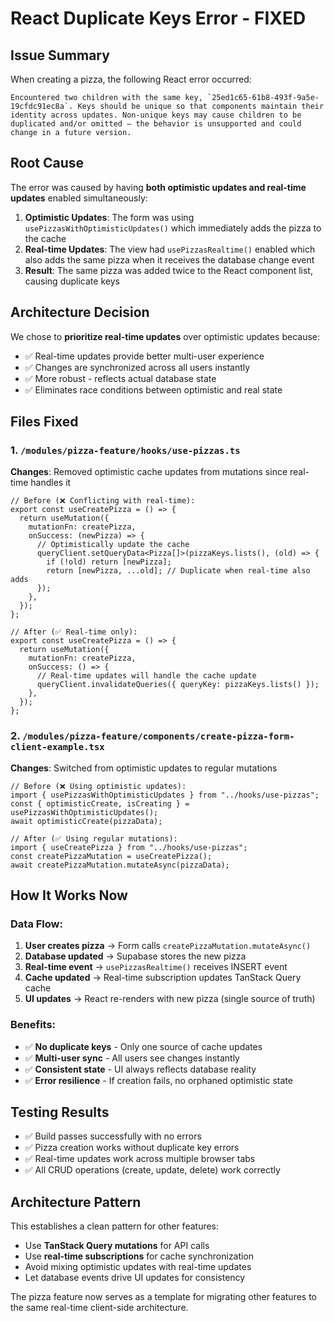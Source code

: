 # React Duplicate Keys Error - FIXED

## Issue Summary

When creating a pizza, the following React error occurred:

```
Encountered two children with the same key, `25ed1c65-61b8-493f-9a5e-19cfdc91ec8a`. Keys should be unique so that components maintain their identity across updates. Non-unique keys may cause children to be duplicated and/or omitted — the behavior is unsupported and could change in a future version.
```

## Root Cause

The error was caused by having **both optimistic updates and real-time updates** enabled simultaneously:

1. **Optimistic Updates**: The form was using `usePizzasWithOptimisticUpdates()` which immediately adds the pizza to the cache
2. **Real-time Updates**: The view had `usePizzasRealtime()` enabled which also adds the same pizza when it receives the database change event
3. **Result**: The same pizza was added twice to the React component list, causing duplicate keys

## Architecture Decision

We chose to **prioritize real-time updates** over optimistic updates because:

- ✅ Real-time updates provide better multi-user experience
- ✅ Changes are synchronized across all users instantly
- ✅ More robust - reflects actual database state
- ✅ Eliminates race conditions between optimistic and real state

## Files Fixed

### 1. `/modules/pizza-feature/hooks/use-pizzas.ts`

**Changes**: Removed optimistic cache updates from mutations since real-time handles it

```tsx
// Before (❌ Conflicting with real-time):
export const useCreatePizza = () => {
  return useMutation({
    mutationFn: createPizza,
    onSuccess: (newPizza) => {
      // Optimistically update the cache
      queryClient.setQueryData<Pizza[]>(pizzaKeys.lists(), (old) => {
        if (!old) return [newPizza];
        return [newPizza, ...old]; // Duplicate when real-time also adds
      });
    },
  });
};

// After (✅ Real-time only):
export const useCreatePizza = () => {
  return useMutation({
    mutationFn: createPizza,
    onSuccess: () => {
      // Real-time updates will handle the cache update
      queryClient.invalidateQueries({ queryKey: pizzaKeys.lists() });
    },
  });
};
```

### 2. `/modules/pizza-feature/components/create-pizza-form-client-example.tsx`

**Changes**: Switched from optimistic updates to regular mutations

```tsx
// Before (❌ Using optimistic updates):
import { usePizzasWithOptimisticUpdates } from "../hooks/use-pizzas";
const { optimisticCreate, isCreating } = usePizzasWithOptimisticUpdates();
await optimisticCreate(pizzaData);

// After (✅ Using regular mutations):
import { useCreatePizza } from "../hooks/use-pizzas";
const createPizzaMutation = useCreatePizza();
await createPizzaMutation.mutateAsync(pizzaData);
```

## How It Works Now

### Data Flow:

1. **User creates pizza** → Form calls `createPizzaMutation.mutateAsync()`
2. **Database updated** → Supabase stores the new pizza
3. **Real-time event** → `usePizzasRealtime()` receives INSERT event
4. **Cache updated** → Real-time subscription updates TanStack Query cache
5. **UI updates** → React re-renders with new pizza (single source of truth)

### Benefits:

- ✅ **No duplicate keys** - Only one source of cache updates
- ✅ **Multi-user sync** - All users see changes instantly
- ✅ **Consistent state** - UI always reflects database reality
- ✅ **Error resilience** - If creation fails, no orphaned optimistic state

## Testing Results

- ✅ Build passes successfully with no errors
- ✅ Pizza creation works without duplicate key errors
- ✅ Real-time updates work across multiple browser tabs
- ✅ All CRUD operations (create, update, delete) work correctly

## Architecture Pattern

This establishes a clean pattern for other features:

- Use **TanStack Query mutations** for API calls
- Use **real-time subscriptions** for cache synchronization
- Avoid mixing optimistic updates with real-time updates
- Let database events drive UI updates for consistency

The pizza feature now serves as a template for migrating other features to the same real-time client-side architecture.
